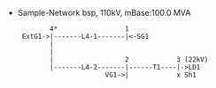 * Sample-Network bsp, 110kV, mBase:100.0 MVA


              4*                 1
       ExtG1->|-------L4-1-------|<-SG1
              |                  
              |
              |                  2            3 (22kV)                   
              |-------L4-2-------|------T1----|->LD1
                            VG1->|            x Sh1
                                              